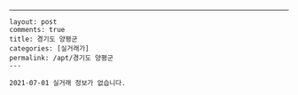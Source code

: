---
    layout: post
    comments: true
    title: 경기도 양평군
    categories: [실거래가]
    permalink: /apt/경기도 양평군
    ---

    2021-07-01 실거래 정보가 없습니다.

    